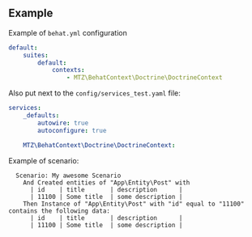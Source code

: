 ## Example

Example of `behat.yml` configuration
```yaml
default:
    suites:
        default:
            contexts:
                - MTZ\BehatContext\Doctrine\DoctrineContext
```

Also put next to the `config/services_test.yaml` file:
```yaml
services:
    _defaults:
        autowire: true
        autoconfigure: true

    MTZ\BehatContext\Doctrine\DoctrineContext:
```

Example of scenario:
```Gherkin
  Scenario: My awesome Scenario
    And Created entities of "App\Entity\Post" with
      | id    | title       | description      |
      | 11100 | Some title  | some description |
    Then Instance of "App\Entity\Post" with "id" equal to "11100" contains the following data:
      | id    | title       | description      |
      | 11100 | Some title  | some description |
```
